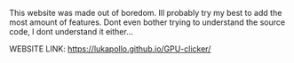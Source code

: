 This website was made out of boredom. 
Ill probably try my best to add the most amount of features.
Dont even bother trying to understand the source code, I dont understand it either...

WEBSITE LINK: https://lukapollo.github.io/GPU-clicker/
